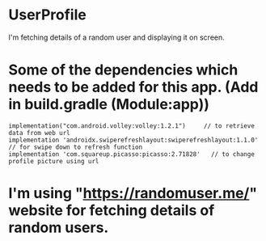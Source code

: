 # UserProfile
 I'm fetching details of a random user and displaying it on screen.


# Some of the dependencies which needs to be added for this app. (Add in build.gradle (Module:app))

    implementation("com.android.volley:volley:1.2.1")     // to retrieve data from web url
    implementation 'androidx.swiperefreshlayout:swiperefreshlayout:1.1.0'   // for swipe down to refresh function
    implementation 'com.squareup.picasso:picasso:2.71828'   // to change profile picture using url


# I'm using "https://randomuser.me/"  website for fetching details of random users.
